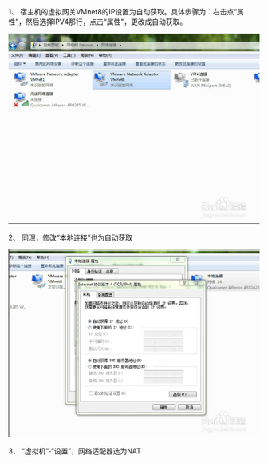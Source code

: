 1、 宿主机的虚拟网关VMnet8的IP设置为自动获取。具体步骤为：右击点“属性”，然后选择IPV4那行，点击“属性"，更改成自动获取。

![](/assets/QQ截图20161104222501.png)

2、 同理，修改“本地连接”也为自动获取

![](/assets/QQ截图20161104222502.png)

3、 “虚拟机”-“设置”，网络适配器选为NAT 



